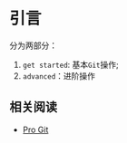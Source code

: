
# 引言

分为两部分：

1. `get started`: 基本`Git`操作;
2. `advanced`：进阶操作

## 相关阅读

* [Pro Git](https://gitee.com/progit/)